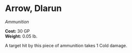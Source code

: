 # Arrow, Dlarun
*Ammunition*

**Cost:** 30 GP  
**Weight:** 0.05 lb.

A target hit by this piece of ammunition takes 1 Cold damage.